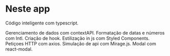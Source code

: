 # Neste app

Código inteligente com typescript.

Gerenciamento de dados com contextAPI.
Formatação de datas e números com Intl.
Criação de hook.
Estilização in js com Styled Components.
Petiçoes HTTP com axios.
Simulação de api com Mirage.js.
Modal com react-modal.
